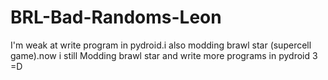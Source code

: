 # BRL-Bad-Randoms-Leon
I'm weak at write program in pydroid.i also modding brawl star (supercell game).now i still Modding brawl star and write more programs in pydroid 3  =D
